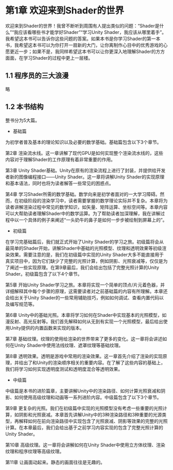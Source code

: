 # 第1章 欢迎来到Shader的世界

欢迎来到Shader的世界！我曾不断听到周围有人提出类似的问题：“Shader是什么”“我应该看哪些书才能学好Shader”“学习Unity Shader，我应该从哪里着手”。我希望这本书可以告诉你这些问题的答案。如果本书是你学习Shader的第一本书，我希望这本书可以为你打开一扇新的大门，让你离制作心目中的优秀游戏的心愿更近一步；如果不是，我同样希望这本书可以让你更深入地理解Shader的方方面面，在学习Shader的过程中更上一层楼。

## 1.1 程序员的三大浪漫

略

## 1.2 本书结构

整书分为5大篇。

- 基础篇

为初学者普及基本的理论知识以及必要的数学基础。基础篇包含以下3个章节。

第2章 渲染流水线。这一章讲解了现代GPU是如何实现整个渲染流水线的，这些内容对于理解Shader的工作原理有着非常重要的作用。

第3章 Unity Shader基础。Unity在原有的渲染流程上进行了封装，并提供给开发者新的图像编程接口——Unity Shader。这一章将讲解Unity Shader的实现原理和基本语法，同时也将为读者解答一些常见的困惑点。

第4章 学习Shader所需的数学基础。数学向来是初学者面对的一大学习障碍。然而，在初级阶段的渲染学习中，读者需要掌握的数学理论实际并不复杂。本章将为读者讲解渲染过程中常见的数学知识，如矢量、矩阵运算、坐标空间等。本章内容可以大帮助读者理解Shader中的数学运算。为了帮助读者加深理解，我在讲解过程中以一个具体的例子来阐述“一头奶牛的鼻子是如何一步步被绘制到屏幕上的”。

- 初级篇

在学习完基础篇后，我们就正式开始了Unity Shader的学习之旅。初级篇将会从最简单的Shader开始，讲解Shader中基础的光照模型、纹理和透明效果等初级渲染效果。需要注意的是，我们在初级篇中实现的Unity Shader大多不能直接用于真实项目中，因为它们缺少了完整的光照计算，例如阴影、光照衰减等，仅仅是为了阐述一些实现原理。在第9章最后，我们会给出包括了完整光照计算的Unity Shader。初级篇包含了以下4个章节。

第5章 开始Unity Shader学习之旅。本章将实现一个简单的顶点/片元着色器，并详细解释其中每个步骤的原理，这需要读者对之前基础篇的内容有所理解。本章还会给出关于Unity Shader的一些常用辅助技巧，例如如何调试、查看内置代码以及编写规范等。

第6章 Unity中的基础光照。本章将学习如何在Shader中实现基本的光照模型，如漫反射、高光反射等。我们首先解释如何从无到有实现一个光照模型，最后给出使用Unity提供的内置函数来实现的版本。

第7章 基础纹理。纹理的使用给渲染的世界带来了更多的变化。这一章将会讲述如何在Unity Shader中使用法线纹理、遮罩纹理等基础纹理。

第8章 透明效果。透明是游戏中常用的渲染效果。这一章首先介绍了渲染的实现原理，并给出了和Unity的渲染顺序相关的重要内容。在了解了这些内容的基础上，我们将学习如何实现透明度测试和透明度混合等透明效果。

- 中级篇

中级篇是本书的进阶篇章，主要讲解Unity中的渲染路径、如何计算光照衰减和阴影、如何使用高级纹理和动画等一系列进阶内容。中级篇包含了以下3个章节。

第9章 更复杂的光照。我们在初级篇中实现的光照模型没有考虑一些重要的光照计算，如阴影和光照衰减。本章首先讲解Unity中的3种渲染路径和3种重要的光源类型，再解释如何在前向渲染路径中实现包含了光照衰减、阴影等效果的完整的光照计算。在本章最后，我们会给出基于之前学习内容实现的包含了完整光照计算的Unity Shader。

第10章 高级纹理。这一章将会讲解如何在Unity Shader中使用立方体纹理、渲染纹理和程序纹理等高级纹理。

第11章 让画面动起来。静态的画面往往是无趣的。
